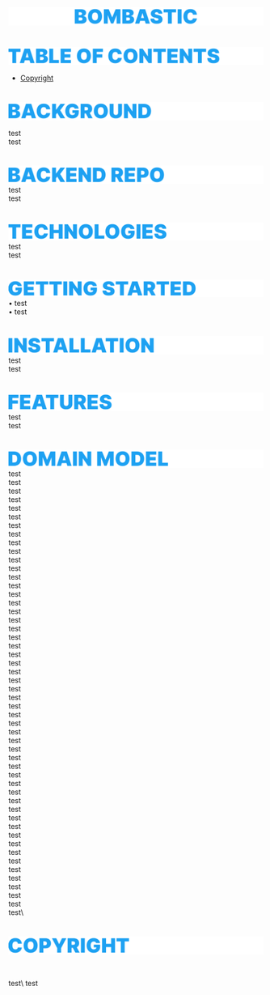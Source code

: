 ![Bombastic](headers/inter-center-bombastic.png) 
#
![Table of Contents](headers/inter-toc.png) 

- [Copyright](#copyright) 

#
![Background](headers/inter-background.png) 

test\
test
#
![Back End Repo](headers/inter-backend-repo.png) 
test\
test
#
![Technologies](headers/inter-technologies.png) 
test\
test
#
![Getting Started](headers/inter-getting-started.png) 
• test\
• test
#
![Installation](headers/inter-installation.png) 
test\
test
#
![Features](headers/inter-features.png) 
test\
test
#
![Domain Model](headers/inter-domain-model.png) 
test\
test\
test\
test\
test\
test\
test\
test\
test\
test\
test\
test\
test\
test\
test\
test\
test\
test\
test\
test\
test\
test\
test\
test\
test\
test\
test\
test\
test\
test\
test\
test\
test\
test\
test\
test\
test\
test\
test\
test\
test\
test\
test\
test\
test\
test\
test\
test\
test\
test\
test\
test\
#

![Copyright](headers/inter-copyright.png)  

<p id="copyright">&nbsp;<p>
test\
test






<!-- For Table of Contents, anchor the banner image with corresponding p tag. -->

<!-- # Getting Started with Create React App

This project was bootstrapped with [Create React App](https://github.com/facebook/create-react-app).

## Available Scripts

In the project directory, you can run:

### `yarn start`

Runs the app in the development mode.\
Open [http://localhost:3000](http://localhost:3000) to view it in the browser.

The page will reload if you make edits.\
You will also see any lint errors in the console.

### `yarn test`

Launches the test runner in the interactive watch mode.\
See the section about [running tests](https://facebook.github.io/create-react-app/docs/running-tests) for more information.

### `yarn build`

Builds the app for production to the `build` folder.\
It correctly bundles React in production mode and optimizes the build for the best performance.

The build is minified and the filenames include the hashes.\
Your app is ready to be deployed!

See the section about [deployment](https://facebook.github.io/create-react-app/docs/deployment) for more information.

### `yarn eject`

**Note: this is a one-way operation. Once you `eject`, you can’t go back!**

If you aren’t satisfied with the build tool and configuration choices, you can `eject` at any time. This command will remove the single build dependency from your project.

Instead, it will copy all the configuration files and the transitive dependencies (webpack, Babel, ESLint, etc) right into your project so you have full control over them. All of the commands except `eject` will still work, but they will point to the copied scripts so you can tweak them. At this point you’re on your own.

You don’t have to ever use `eject`. The curated feature set is suitable for small and middle deployments, and you shouldn’t feel obligated to use this feature. However we understand that this tool wouldn’t be useful if you couldn’t customize it when you are ready for it.

## Learn More

You can learn more in the [Create React App documentation](https://facebook.github.io/create-react-app/docs/getting-started).

To learn React, check out the [React documentation](https://reactjs.org/).

### Code Splitting

This section has moved here: [https://facebook.github.io/create-react-app/docs/code-splitting](https://facebook.github.io/create-react-app/docs/code-splitting)

### Analyzing the Bundle Size

This section has moved here: [https://facebook.github.io/create-react-app/docs/analyzing-the-bundle-size](https://facebook.github.io/create-react-app/docs/analyzing-the-bundle-size)

### Making a Progressive Web App

This section has moved here: [https://facebook.github.io/create-react-app/docs/making-a-progressive-web-app](https://facebook.github.io/create-react-app/docs/making-a-progressive-web-app)

### Advanced Configuration

This section has moved here: [https://facebook.github.io/create-react-app/docs/advanced-configuration](https://facebook.github.io/create-react-app/docs/advanced-configuration)

### Deployment

This section has moved here: [https://facebook.github.io/create-react-app/docs/deployment](https://facebook.github.io/create-react-app/docs/deployment)

### `yarn build` fails to minify

This section has moved here: [https://facebook.github.io/create-react-app/docs/troubleshooting#npm-run-build-fails-to-minify](https://facebook.github.io/create-react-app/docs/troubleshooting#npm-run-build-fails-to-minify) -->